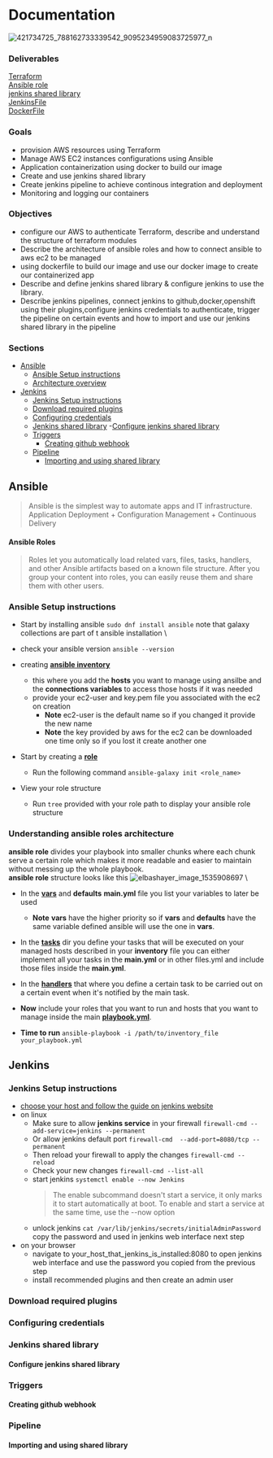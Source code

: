# Documentation
  ![421734725_788162733339542_9095234959083725977_n](https://github.com/Marwan465/MultiCloudDevOpsProject/assets/67644687/430dcfdd-6858-4a9c-8711-199f87ec8a41) 

### Deliverables
[Terraform]() \
[Ansible role](https://github.com/Marwan465/MultiCloudDevOpsProject/tree/main/ansible) \
[jenkins shared library](https://github.com/Marwan465/jenkins-simple-library) \
[JenkinsFile](https://github.com/Marwan465/MultiCloudDevOpsProject/blob/main/jenkinsfile) \
[DockerFile](https://github.com/Marwan465/MultiCloudDevOpsProject/blob/main/Dockerfile) 

### Goals 
- provision AWS resources using Terraform
- Manage AWS EC2 instances configurations using Ansible
- Application containerization using docker to build our image
- Create and use jenkins shared library
- Create jenkins pipeline to achieve continous integration and deployment
- Monitoring and logging our containers
### Objectives 
- configure our AWS to authenticate Terraform, describe and understand the structure of terraform modules
- Describe the architecture of ansible roles and how to connect ansible to aws ec2 to be managed
- using dockerfile to build our image and use our docker image to create our containerized app
- Describe and define jenkins shared library & configure jenkins to use the library.
- Describe jenkins pipelines,  connect jenkins to github,docker,openshift using their plugins,configure jenkins credentials to authenticate, trigger the pipeline on certain events and how to import and use our jenkins shared library in the pipeline
### Sections
- [Ansible](https://github.com/Marwan465/MultiCloudDevOpsProject/blob/dev/README.md#ansible)
   - [Ansible Setup instructions](https://github.com/Marwan465/MultiCloudDevOpsProject/blob/dev/README.md#ansible-setup-instructions)
   - [Architecture overview](https://github.com/Marwan465/MultiCloudDevOpsProject/blob/dev/README.md#understanding-ansible-roles-architecture)
- [Jenkins](https://github.com/Marwan465/MultiCloudDevOpsProject/blob/dev/README.md#jenkins)
  - [Jenkins Setup instructions](https://github.com/Marwan465/MultiCloudDevOpsProject/blob/dev/README.md#jenkins-setup-instructions)
  - [Download required plugins](https://github.com/Marwan465/MultiCloudDevOpsProject/blob/dev/README.md#download-required-plugins)
  - [Configuring credentials](https://github.com/Marwan465/MultiCloudDevOpsProject/blob/dev/README.md#configuring-credentials)
  - [Jenkins shared library](https://github.com/Marwan465/MultiCloudDevOpsProject/blob/dev/README.md#jenkins-shared-library)
     -[Configure jenkins shared library](https://github.com/Marwan465/MultiCloudDevOpsProject/blob/dev/README.md#configure-jenkins-shared-library)
  - [Triggers](https://github.com/Marwan465/MultiCloudDevOpsProject/blob/dev/README.md#triggers)
     - [Creating github webhook](https://github.com/Marwan465/MultiCloudDevOpsProject/blob/dev/README.md#creating-github-webhook)
  - [Pipeline](https://github.com/Marwan465/MultiCloudDevOpsProject/blob/dev/README.md#pipeline)
      - [Importing and using shared library](https://github.com/Marwan465/MultiCloudDevOpsProject/blob/dev/README.md#importing-and-using-shared-library)

   




## Ansible
> Ansible is the simplest way to automate apps and IT infrastructure. Application Deployment + Configuration Management + Continuous Delivery
 #### Ansible Roles
> Roles let you automatically load related vars, files, tasks, handlers, and other Ansible artifacts based on a known file structure. After you group your content into roles, you can easily reuse them and share them with other users.
### Ansible Setup instructions
- Start by installing ansible  `sudo dnf install ansible` note that galaxy collections are part of t ansible installation \
- check your ansible version `ansible --version`
- creating **[ansible inventory](https://github.com/Marwan465/MultiCloudDevOpsProject/blob/main/ansible/hosts)**
     - this where you add the **hosts** you want to manage using ansilbe and the **connections variables** to access those hosts if it was needed 
     - provide your ec2-user and key.pem file you associated with the ec2 on creation
         - **Note** ec2-user is the default name so if you changed it provide the new name
         - **Note** the key provided by aws for the ec2 can be downloaded one time only so if you lost it create another one
      
- Start by creating a **[role](https://github.com/Marwan465/MultiCloudDevOpsProject/tree/main/ansible/roles/lab5)**
    - Run the following command `ansible-galaxy init <role_name>`
- View your role structure
    - Run `tree` provided with your role path to display your ansible role structure
### Understanding ansible roles architecture
**ansible role** divides your playbook into smaller chunks where each chunk serve a certain role which makes it more readable and easier to maintain without messing up the whole playbook. \
**ansible role** structure looks like this
 ![elbashayer_image_1535908697](https://github.com/Marwan465/MultiCloudDevOpsProject/assets/67644687/dbe11e6b-7be3-46bd-9caf-25300593384a) \
* In the **[vars](https://github.com/Marwan465/MultiCloudDevOpsProject/tree/main/ansible/roles/lab5/vars)** and **defaults** **main.yml** file you list your variables to later be used 
  * **Note**  **vars** have the higher priority so if **vars** and **defaults** have the same variable defined ansible will use the one in **vars**.
* In the **[tasks](https://github.com/Marwan465/MultiCloudDevOpsProject/tree/main/ansible/roles/lab5/tasks)** dir you define your tasks that will be executed on your managed hosts described in your **inventory** file you can either implement all your tasks in the **main.yml** or in other files.yml and include those files inside the **main.yml**.

* In the **[handlers](https://github.com/Marwan465/MultiCloudDevOpsProject/tree/main/ansible/roles/lab5/handlers)** that where you define a certain task to be carried out on a certain event when it's notified by the main task. 
* **Now** include your roles that you want to run and hosts that you want to manage inside the main **[playbook.yml](https://github.com/Marwan465/MultiCloudDevOpsProject/blob/main/ansible/lab5.yml)**. 
* **Time to run** `ansible-playbook -i /path/to/inventory_file your_playbook.yml`
## Jenkins
  ### Jenkins Setup instructions
  - [choose your host and follow the guide on jenkins website](https://www.jenkins.io/download/)
  - on linux
    - Make sure to allow **jenkins service** in your firewall  `firewall-cmd --add-service=jenkins --permanent`
    - Or allow jenkins default port  `firewall-cmd  --add-port=8080/tcp --permanent`
    - Then reload your firewall to apply the changes  `firewall-cmd --reload`
    - Check your new changes `firewall-cmd --list-all`
    - start jenkins `systemctl enable --now Jenkins`
       > The enable subcommand doesn't start a service, it only marks it to start automatically at boot. To enable and start a service at the same time, use the --now option
    - unlock jenkins `cat /var/lib/jenkins/secrets/initialAdminPassword` copy the password and used in jenkins web interface next step
  - on your browser
     - navigate to your_host_that_jenkins_is_installed:8080 to open jenkins web interface and use the password you copied from the previous step
     - install recommended plugins and then create an admin user
  ### Download required plugins
  ### Configuring credentials
  ### Jenkins shared library
   #### Configure jenkins shared library
  ### Triggers
   #### Creating github webhook
  ### Pipeline
   #### Importing and using shared library
 
